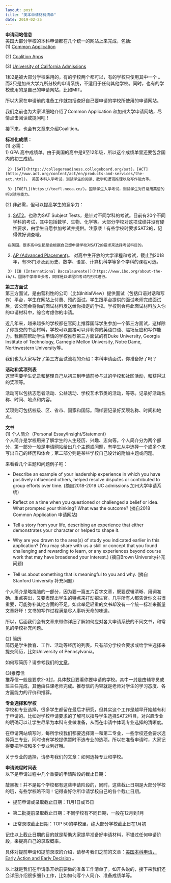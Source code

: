 ```yaml
---
layout: post
title: "美本申请材料清单"
date: 2019-02-25
---
```


**申请网站信息**  
美国大部分学校的本科申请都在几个统一的网站上来完成，包括:  
 (1) [Common Application](https://app.commonapp.org)

 (2) [Coalition Apps](https://www.mycoalition.org)

 (3) [University of California Admissions](https://admissions.universityofcalifornia.edu)

1和2是被大部分学校采用的，有的学校两个都可以，有的学校只使用其中一个 。而3只是加州大学九所分校的申请系统，不适用于任何其他学校。同时，也有的学校使用的是自己的申请网站，比如MIT。

所以大家在申请前的准备工作就包括查好自己要申请的学校所使用的申请网站。

我们之前也为大家详细地介绍了Common Application 和加州大学申请网站，尽情点击阅读或提问吧！

接下来，也会有文章来介绍Coalition。

**标准化成绩：**  
 (1) 必需：  
	 1) GPA 高中成绩单。由于美国的高中是9至12年级，所以这个成绩单里还要包含国内的初三成绩。

	 2) [SAT](https://collegereadiness.collegeboard.org/sat)，[ACT](http://www.act.org/content/act/en/products-and-services/the-act.html)。 美国本科入学考试，测试学生的阅读、数学和逻辑推理以及写作能力等。

	 3) [TOEFL](https://toefl.neea.cn/)。国际学生入学考试，测试学生对日常用英语的听说读写能力。

 (2) 非必需，但可以提高学生的竞争力：  
   1) [SAT2](https://collegereadiness.collegeboard.org/sat-subject-tests/subjects)。也称为SAT Subject Tests，是针对不同学科的考试。目前有20个不同学科的考试，其中包括数学、生物、化学等。大部分学校对这项成绩并没有硬性要求，由学生自愿参加考试并提供。注意喽！有些学校时要求SAT2的，记得做好调查哦。

	 在美国，很多高中生都是会根据自己想申请学校对SAT2的要求来选择考试科目的。

   2) [AP (Advanced Placement)](https://ap.collegeboard.org/)。 对高中生开放的大学课程和考试，截止到2018年，有38门涉及到历史、数学、语言、计算机科学等多个学科的课程可选。

	 3) [IB (International Baccalaureate)](https://www.ibo.org/about-the-ib/)。国际中学毕业会考，同样是以课程和考试的形式进行。

**第三方面试**  
第三方面试，是由营利性的公司（比如InitialView）提供面试（包括口语对话和写作）平台，学生在网站上付费、预约面试。学生跟平台提供的面试老师完成面试后，该公司会将你的面试材料发送给你指定的学校。学校则会将此面试材料放入你的申请材料中，综合考虑你的申请。

近几年来，越来越多的学校都在官网上推荐国际学生参加一个第三方面试，这样除了你提交的书面材料，学校可以直接可以评判你的英语口语、临场反应和写作能力。我目前帮助学生申请的学校推荐第三方面试的有Duke University, Georgia Institute of Technology, Carnegie Mellon University, Notre Dame, Northwestern University等。

我们也为大家写好了第三方面试流程的介绍：本科申请面试，你准备好了吗？

**活动和奖项列表**  
这里需要学生记录和整理自己从初三到申请前参与过的学校和社区活动，和获得过的奖项等。

活动可以包括志愿者活动、公益活动、学校艺术节类的活动，等等。记录好活动名称、时间、地点和内容。

奖项则可包括校级、区、省市、国家和国际。同样要记录好奖项名称、时间和地点。

**文书**  
 (1) 个人简介（Personal Essay/Insight/Statement）  
 个人简介是学校用来了解学生的人生经历、兴趣、志向等。个人简介分为两个部分，第一部分一般是申请网站给出几个主题或问题，有学生从中选择一个或多个来写出自己的经历和体会；第二部分则是某些学校自己设计的附加主题或问题。

 来看看几个主题和问题例子吧：  
  * Describe an example of your leadership experience in which you have positively influenced others, helped resolve disputes or contributed to group efforts over time. (摘自2018-2019 UC admissions 加州大学申请系统)

  * Reflect on a time when you questioned or challenged a belief or idea. What prompted your thinking? What was the outcome? (摘自2018 Common Application 申请网站)

  * Tell a story from your life, describing an experience that either demonstrates your character or helped to shape it.

  * Why are you drawn to the area(s) of study you indicated earlier in this application? (You may share with us a skill or concept that you found challenging and rewarding to learn, or any experiences beyond course work that may have broadened your interest.) (摘自Brown University补充问题)

  * Tell us about something that is meaningful to you and why. (摘自Stanford University 补充问题)

 个人简介是略烧脑的一部分，因为要一篇五六百字文章，既要逻辑清晰、用词准确、重点突出，又要表现出学生的特点来打动招生官。几乎所有人都告诉你文书很重要，可能弥补其他方面的不足。如此举足轻重的文书却没有一个统一标准来衡量文章好坏！文书的写作过程满是尽人事听天命的味道。

 所以，后面我们会有文章来带你详细了解如何应对各大申请系统的不同文书，和常见的学校补充问题。

 (2) 简历  
 简历是学生教育、工作、活动等经历的列表。只有部分学校会要求或给学生选择来提交简历，比如University of Pennsylvania。

 如何写简历？请参考我们的[文章](http://www.tessay.org/blog/2017/09/12/resume)。

 (3)推荐信  
 推荐信一般是要求2-3封，具体数目要看你要申请的学校。其中一封是由辅导员或班主任完成，其他由任课老师完成。推荐信的内容就是老师对学生的学习态度、各方面能力的评价和推荐。

**专业选择和学校**  
学校和专业选择，很多学生都留在最后才研究，但其实这个工作是越早开始越有利于申请的。比如对学校申请要求的了解可以指导学生选择SAT2科目，对兴趣专业的明确可以让学生尽早为本科专业做准备，从而在申请中体现专业选择的清晰度。

在申请网站填写时，每所学校我们都要选择第一和第二专业，一些学校还会要求选择第三专业，同时也有学校提供暂时不选专业的选项。所以在准备申请时，大家记得要把学校和多个专业列好哦。

关于专业的选择，请参考我们的文章：如何选择专业和学校。

**申请流程时间表**  
以下是申请过程中几个重要的申请阶段的截止日期：

敲黑板！并不是每个学校都有这些申请阶段的，同时，这些截止日期是大部分学校的哦，有些学校略不同！记得查好你所申请学校自己的各个截止日期。
 * 提前申请或录取截止日期：11月1日或15日

 * 第二批提前录取截止日期：不同学校有不同日期，一般在12月到1月

 * 正常录取截止日期：TOP 50的学校里，绝大部分学校截止日在1月初

记住以上截止日期的目的就是帮助大家提早准备好申请材料，不错过任何申请阶段，来提高自己的录取概率。

具体对提前申请和提前录取的介绍，请参考我们之前的文章：[美国本科申请，Early Action and Early Decision](http://www.tessay.org/blog/2018/10/19/earlyadmission) 。

以上就是我们在申请季开始前要做的准备工作清单了。如开头说的，接下来我们还会详细介绍很多细节工作，比如如何写个人简介、准备成绩单等。
